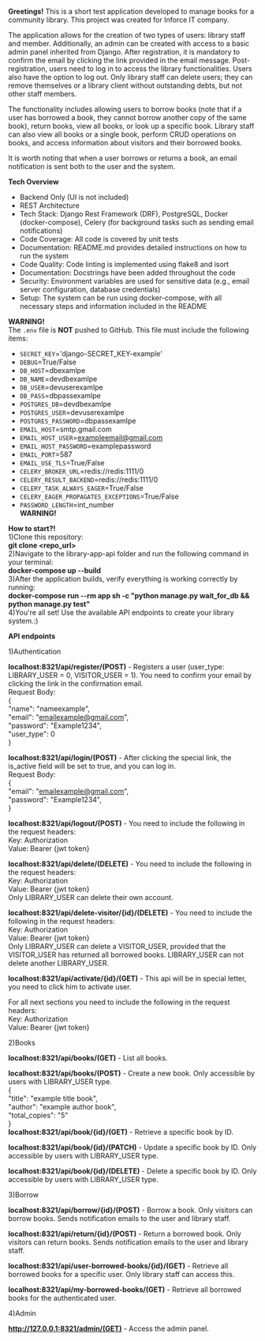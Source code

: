 **Greetings!** This is a short test application developed to manage books for a community library. This project was created for Inforce IT company.     
       
The application allows for the creation of two types of users: library staff and member. Additionally, an admin can be created with access to a basic admin panel inherited from Django. After registration, it is mandatory to confirm the email by clicking the link provided in the email message. Post-registration, users need to log in to access the library functionalities. Users also have the option to log out. Only library staff can delete users; they can remove themselves or a library client without outstanding debts, but not other staff members.     
      
The functionality includes allowing users to borrow books (note that if a user has borrowed a book, they cannot borrow another copy of the same book), return books, view all books, or look up a specific book. Library staff can also view all books or a single book, perform CRUD operations on books, and access information about visitors and their borrowed books.     
      
It is worth noting that when a user borrows or returns a book, an email notification is sent both to the user and the system.       
    
**Tech Overview**     
- Backend Only (UI is not included)    
- REST Architecture    
- Tech Stack: Django Rest Framework (DRF), PostgreSQL, Docker (docker-compose), Celery (for background tasks such as sending email notifications)    
- Code Coverage: All code is covered by unit tests    
- Documentation: README.md provides detailed instructions on how to run the system    
- Code Quality: Code linting is implemented using flake8 and isort    
- Documentation: Docstrings have been added throughout the code    
- Security: Environment variables are used for sensitive data (e.g., email server configuration, database credentials)     
- Setup: The system can be run using docker-compose, with all necessary steps and information included in the README
      
**WARNING!**       
The `.env` file is **NOT** pushed to GitHub. This file must include the following items:      
- `SECRET_KEY`='django-SECRET_KEY-example'     
- `DEBUG`=True/False     
- `DB_HOST`=dbexamlpe     
- `DB_NAME`=devdbexamlpe     
- `DB_USER`=devuserexamlpe     
- `DB_PASS`=dbpassexamlpe     
- `POSTGRES_DB`=devdbexamlpe     
- `POSTGRES_USER`=devuserexamlpe     
- `POSTGRES_PASSWORD`=dbpassexamlpe         
- `EMAIL_HOST`=smtp.gmail.com    
- `EMAIL_HOST_USER`=exampleemail@gmail.com     
- `EMAIL_HOST_PASSWORD`=examplepassword     
- `EMAIL_PORT`=587     
- `EMAIL_USE_TLS`=True/False     
- `CELERY_BROKER_URL`=redis://redis:1111/0     
- `CELERY_RESULT_BACKEND`=redis://redis:1111/0     
- `CELERY_TASK_ALWAYS_EAGER`=True/False      
- `CELERY_EAGER_PROPAGATES_EXCEPTIONS`=True/False      
- `PASSWORD_LENGTH`=int_number     
**WARNING!**   
     
**How to start?!**     
1)Clone this repository:      
**git clone <repo_url>**     
2)Navigate to the library-app-api folder and run the following command in your terminal:     
**docker-compose up --build**     
3)After the application builds, verify everything is working correctly by running:     
**docker-compose run --rm app sh -c "python manage.py wait_for_db && python manage.py test"**     
4)You're all set! Use the available API endpoints to create your library system.:)     
          
**API endpoints**     
               
1)Authentication    
    
**localhost:8321/api/register/(POST)** - Registers a user (user_type: LIBRARY_USER = 0, VISITOR_USER = 1). You need to confirm your email by clicking the link in the confirmation email.    
Request Body:    
{     
    "name": "nameexample",    
    "email": "emailexample@gmail.com",    
    "password": "Example1234",    
    "user_type": 0    
}    
    
**localhost:8321/api/login/(POST)** - After clicking the special link, the is_active field will be set to true, and you can log in.     
Request Body:    
{    
    "email": "emailexample@gmail.com",    
    "password": "Example1234",    
} 
    
**localhost:8321/api/logout/(POST)** - You need to include the following in the request headers:     
Key: Authorization      
Value: Bearer {jwt token}    
     
**localhost:8321/api/delete/(DELETE)** - You need to include the following in the request headers:    
Key: Authorization    
Value: Bearer {jwt token}       
Only LIBRARY_USER can delete their own account.       
     
**localhost:8321/api/delete-visitor/{id}/(DELETE)** - You need to include the following in the request headers:    
Key: Authorization    
Value: Bearer {jwt token}       
Only LIBRARY_USER can delete a VISITOR_USER, provided that the VISITOR_USER has returned all borrowed books. LIBRARY_USER can not delete another LIBRARY_USER.     
     
**localhost:8321/api/activate/{id}/(GET)** - This api will be in special letter, you need to click him to activate user.   
     
For all next sections you need to include the following in the request headers:   
Key: Authorization    
Value: Bearer {jwt token}  
     
2)Books   
    
**localhost:8321/api/books/(GET)** - List all books.    
         
**localhost:8321/api/books/(POST)** - Create a new book. Only accessible by users with LIBRARY_USER type.        
{    
    "title": "example title book",    
    "author": "example author book",    
    "total_copies": "5"    
}    
**localhost:8321/api/book/{id}/(GET)** - Retrieve a specific book by ID.    
    
**localhost:8321/api/book/{id}/(PATCH)** - Update a specific book by ID. Only accessible by users with LIBRARY_USER type.
    
**localhost:8321/api/book/{id}/(DELETE)** - Delete a specific book by ID. Only accessible by users with LIBRARY_USER type.
    
3)Borrow    
    
**localhost:8321/api/borrow/{id}/(POST)** - Borrow a book. Only visitors can borrow books. Sends notification emails to the user and library staff.    
    
**localhost:8321/api/return/{id}/(POST)** - Return a borrowed book. Only visitors can return books. Sends notification emails to the user and library staff.    
    
**localhost:8321/api/user-borrowed-books/{id}/(GET)** - Retrieve all borrowed books for a specific user. Only library staff can access this.    
    
**localhost:8321/api/my-borrowed-books/(GET)** - Retrieve all borrowed books for the authenticated user.    
    
4)Admin    
    
**http://127.0.0.1:8321/admin/(GET)** - Access the admin panel.    
